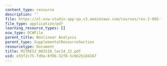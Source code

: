 ```yaml
---
content_type: resource
description: ''
file: https://ol-ocw-studio-app-qa.s3.amazonaws.com/courses/res-2-002-finite-element-procedures-for-solids-and-structures-spring-2010/e55f2c75fd9a8f8632f85c662b184167_MITRES2_002S10_lec14_22.pdf
file_type: application/pdf
learning_resource_types: []
ocw_type: OCWFile
parent_title: Nonlinear Analysis
parent_type: SupplementalResourceSection
resourcetype: Document
title: MITRES2_002S10_lec14_22.pdf
uid: e55f2c75-fd9a-8f86-32f8-5c662b184167
---
```

